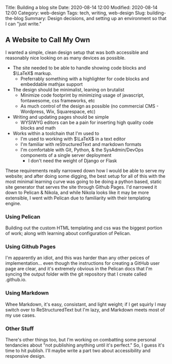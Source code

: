 Title: Building a blog site
Date: 2020-08-14 12:00
Modified: 2020-08-14 12:00
Category: web-design
Tags: tech, writing, web-design
Slug: building-the-blog
Summary: Design decisions, and setting up an environment so that I can "just write."

## A Website to Call My Own

I wanted a simple, clean design setup that was both accessible and reasonably nice looking on as many devices as possible.

  - The site needed to be able to handle showing code blocks and $\LaTeX$ markup.
    - Preferrably something with a highlighter for code blocks and embeddable mathjax support
  - The design should be minimalist, leaning on brutalist
    - Minimize code footprint by minimizing usage of javascript, fontawesome, css frameworks, etc
    - As much control of the design as possible (no commercial CMS - Wordpress, Wix, Squarespace, etc)
  - Writing and updating pages should be simple
    - WYSIWYG editors can be a pain for inserting high quality code blocks and math
  - Works within a toolchain that I'm used to
    - I'm used to working with $\LaTeX$ in a text editor
    - I'm familiar with reStructuredText and markdown formats
    - I'm comfortable with Git, Python, & the SysAdmin/DevOps components of a single server deployment
      - I don't need the weight of Django or Flask

These requirements really narrowed down how I would be able to serve my website; and after doing some digging, the best setup for all of this with the most minimal learning curve was going to be doing a python based, static site generator that serves the site through Github Pages.  I'd narrowed it down to Pelican & Nikola, and while Nikola looks like it may be more extensible, I went with Pelican due to familiarity with their templating engine.

### Using Pelican

Building out the custom HTML templating and css was the biggest portion of work; along with learning about configuration of Pelican.

### Using Github Pages

I'm apparently an idiot, and this was harder than any other peices of implementation... even though the instructions for creating a GitHub user page are clear, and it's extremely obvious in the Pelican docs that I'm syncing the output folder with the git repository that I create called <user>.github.io.

### Using Markdown

Whee Markdown, it's easy, consistant, and light weight; if I get squirly I may switch over to ReStructuredText but I'm lazy, and Markdown meets most of my use cases.

### Other Stuff

There's other things too, but I'm working on combatting some personal tendancies about "not publishing anything until it's perfect."  So, I guess it's time to hit publish.  I'll maybe write a part two about accessibility and responsive design.
